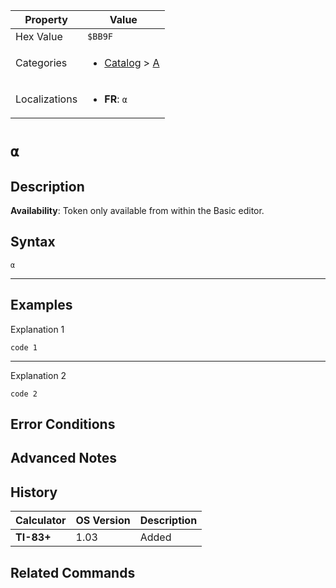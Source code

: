| Property      | Value |
|---------------|-------|
| Hex Value     | `$BB9F`|
| Categories    | <ul><li>[Catalog](<../categories/Catalog.md>) > [Α](<../categories/Catalog.md#Α>)</li></ul> |
| Localizations | <ul><li><b>FR</b>: `α`</li></ul> |

# `α`

## Description



<b>Availability</b>: Token only available from within the Basic editor.

## Syntax
`α`

<hr>

## Examples

Explanation 1
```ti-basic
code 1
```
---
Explanation 2
```ti-basic
code 2
```

## Error Conditions


## Advanced Notes


## History
| Calculator | OS Version | Description |
|------------|------------|-------------|
| <b>TI-83+</b> | 1.03 | Added

## Related Commands

    